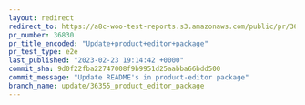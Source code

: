 ```yaml
---
layout: redirect
redirect_to: https://a8c-woo-test-reports.s3.amazonaws.com/public/pr/36830/e2e/index.html
pr_number: 36830
pr_title_encoded: "Update+product+editor+package"
pr_test_type: e2e
last_published: "2023-02-23 19:14:42 +0000"
commit_sha: 9d0f22fba22747008f9b9951d25aabba66bdd500
commit_message: "Update README's in product-editor package"
branch_name: update/36355_product_editor_package
---
```

